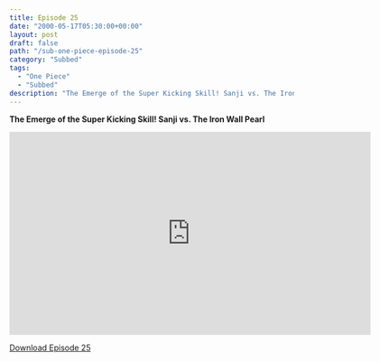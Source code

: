 ```yaml
---
title: Episode 25
date: "2000-05-17T05:30:00+00:00"
layout: post
draft: false
path: "/sub-one-piece-episode-25"
category: "Subbed"
tags:
  - "One Piece"
  - "Subbed"
description: "The Emerge of the Super Kicking Skill! Sanji vs. The Iron Wall Pearl"
---
```


**The Emerge of the Super Kicking Skill! Sanji vs. The Iron Wall Pearl**

<iframe width="640" height="360" src="https://www.fembed.com/v/5j945wwexv0" frameborder="0" marginwidth=0 marginheight=0 scrolling=no allowfullscreen></iframe>

<a href="http://ouo.io/qs/eCodkFEQ?s=https://rapidvid.to/d/https://www.fembed.com/v/5j945wwexv0">Download Episode 25</a>

